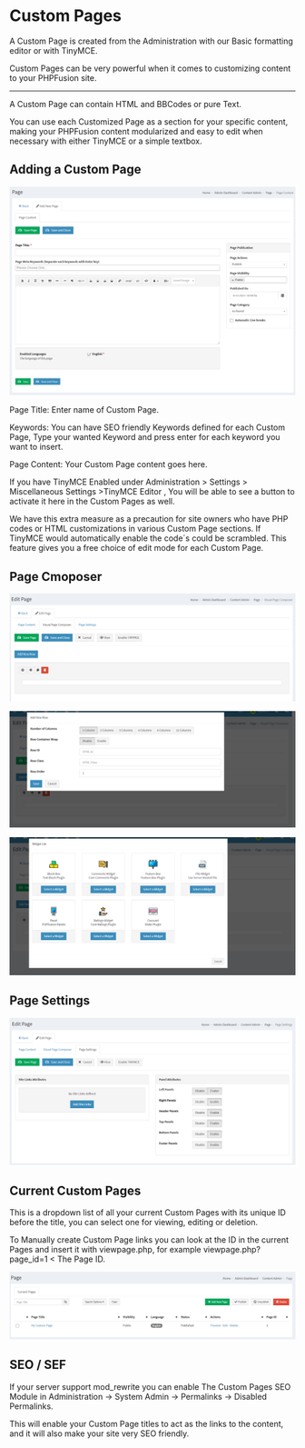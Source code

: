 # Custom Pages

A Custom Page is created from the Administration with our Basic formatting editor or with TinyMCE.

Custom Pages can be very powerful when it comes to customizing content to your PHPFusion site.

---

A Custom Page can contain HTML and BBCodes or pure Text.

You can use each Customized Page as a section for your specific content, making your PHPFusion content modularized and easy to edit when necessary with either TinyMCE or a simple textbox.

## Adding a Custom Page

![Form](../../assets/content_admin/custom_pages/form.png)

Page Title: Enter name of Custom Page.

Keywords: You can have SEO friendly Keywords defined for each Custom Page, Type your wanted Keyword and press enter for each keyword you want to insert.

Page Content: Your Custom Page content goes here.

If you have TinyMCE Enabled under Administration > Settings > Miscellaneous Settings >TinyMCE Editor , You will be able to see a button to activate it here in the Custom Pages as well.

We have this extra measure as a precaution for site owners who have PHP codes or HTML customizations in various Custom Page sections. If TinyMCE would automatically enable the code´s could be scrambled. This feature gives you a free choice of edit mode for each Custom Page.

## Page Cmoposer

![Page Cmoposer](../../assets/content_admin/custom_pages/page_composer.png)

![New Row](../../assets/content_admin/custom_pages/new_row.png)

![Widget List](../../assets/content_admin/custom_pages/widget_list.png)

## Page Settings

![Page Settings](../../assets/content_admin/custom_pages/settings.png)

## Current Custom Pages

This is a dropdown list of all your current Custom Pages with its unique ID before the title, you can select one for viewing, editing or deletion.

To Manually create Custom Page links you can look at the ID in the current Pages and insert it with viewpage.php, for example viewpage.php?page_id=1 < The Page ID.

![List](../../assets/content_admin/custom_pages/list.png)

## SEO / SEF

If your server support mod_rewrite you can enable The Custom Pages SEO Module in Administration -> System Admin -> Permalinks -> Disabled Permalinks.

This will enable your Custom Page titles to act as the links to the content, and it will also make your site very SEO friendly.
